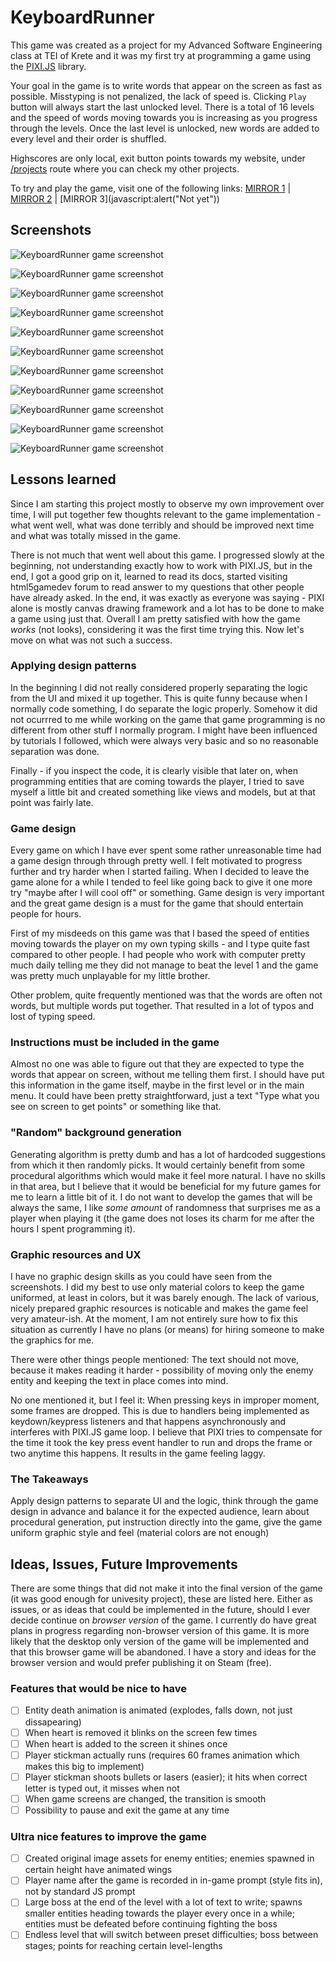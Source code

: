 # KeyboardRunner

This game was created as a project for my Advanced Software Engineering class at TEI of Krete and it was my first try at programming a game using the [PIXI.JS](http://www.pixijs.com/) library.

Your goal in the game is to write words that appear on the screen as fast as possible. Misstyping is not penalized, the lack of speed is. Clicking `Play` button will always start the last unlocked level. There is a total of 16 levels and the speed of words moving towards you is increasing as you progress through the levels. Once the last level is unlocked, new words are added to every level and their order is shuffled.

Highscores are only local, exit button points towards my website, under [/projects](https://danieldusek.com/projects) route where you can check my other projects.

To try and play the game, visit one of the following links: [MIRROR 1](https://dusekdan.github.io/KeyboardRunner/) | [MIRROR 2](http://projects.nile.teicrete.gr/keyboard_runner) | [MIRROR 3](javascript:alert("Not yet"))

## Screenshots

![KeyboardRunner game screenshot](screens/04Playing.PNG?raw=true)

![KeyboardRunner game screenshot](screens/04Playing_LighBigPyramid_Transition.PNG?raw=true)

![KeyboardRunner game screenshot](screens/01Menu.PNG?raw=true)

![KeyboardRunner game screenshot](screens/01Menu_1stItemSelected.PNG?raw=true)

![KeyboardRunner game screenshot](screens/01Menu_2ndItemSelected.PNG?raw=true)

![KeyboardRunner game screenshot](screens/01Menu_3rdItemSelected.PNG?raw=true)

![KeyboardRunner game screenshot](screens/01Menu_4thItemSelected.PNG?raw=true)

![KeyboardRunner game screenshot](screens/02LevelSelect.PNG?raw=true)

![KeyboardRunner game screenshot](screens/03Scoreboard.PNG?raw=true)

![KeyboardRunner game screenshot](screens/04Playing_Defeat.PNG?raw=true)

![KeyboardRunner game screenshot](screens/04Playing_Victory.PNG?raw=true)

## Lessons learned

Since I am starting this project mostly to observe my own improvement over time, I will put together few thoughts relevant to the game implementation - what went well, what was done terribly and should be improved next time and what was totally missed in the game.

There is not much that went well about this game. I progressed slowly at the beginning, not understanding exactly how to work with PIXI.JS, but in the end, I got a good grip on it, learned to read its docs, started visiting html5gamedev forum to read answer to my questions that other people have already asked. In the end, it was exactly as everyone was saying - PIXI alone is mostly canvas drawing framework and a lot has to be done to make a game using just that. Overall I am pretty satisfied with how the game *works* (not looks), considering it was the first time trying this. Now let's move on what was not such a success.

### Applying design patterns

In the beginning I did not really considered properly separating the logic from the UI and mixed it up together. This is quite funny because when I normally code something, I do separate the logic properly. Somehow it did not ocurrred to me while working on the game that game programming is no different from other stuff I normally program. I might have been influenced by tutorials I followed, which were always very basic and so no reasonable separation was done.

Finally - if you inspect the code, it is clearly visible that later on, when programming entities that are coming towards the player, I tried to save myself a little bit and created something like views and models, but at that point was fairly late.

### Game design

Every game on which I have ever spent some rather unreasonable time had a game design through through pretty well. I felt motivated to progress further and try harder when I started failing. When I decided to leave the game alone for a while I tended to feel like going back to give it one more try "maybe after I will cool off" or something. Game design is very important and the great game design is a must for the game that should entertain people for hours.

First of my misdeeds on this game was that I based the speed of entities moving towards the player on my own typing skills - and I type quite fast compared to other people. I had people who work with computer pretty much daily telling me they did not manage to beat the level 1 and the game was pretty much unplayable for my little brother.

Other problem, quite frequently mentioned was that the words are often not words, but multiple words put together. That resulted in a lot of typos and lost of typing speed.

### Instructions must be included in the game

Almost no one was able to figure out that they are expected to type the words that appear on screen, without me telling them first. I should have put this information in the game itself, maybe in the first level or in the main menu. It could have been pretty straightforward, just a text "Type what you see on screen to get points" or something like that.

### "Random" background generation

Generating algorithm is pretty dumb and has a lot of hardcoded suggestions from which it then randomly picks. It would certainly benefit from some procedural algorithms which would make it feel more natural. I have no skills in that area, but I believe that it would be beneficial for my future games for me to learn a little bit of it. I do not want to develop the games that will be always the same, I like *some amount* of randomness that surprises me as a player when playing it (the game does not loses its charm for me after the hours I spent programming it).

### Graphic resources and UX

I have no graphic design skills as you could have seen from the screenshots. I did my best to use only material colors to keep the game uniformed, at least in colors, but it was barely enough. The lack of various, nicely prepared graphic resources is noticable and makes the game feel very amateur-ish. At the moment, I am not entirely sure how to fix this situation as currently I have no plans (or means) for hiring someone to make the graphics for me.

There were other things people mentioned: The text should not move, because it makes reading it harder - possibility of moving only the enemy entity and keeping the text in place comes into mind.

No one mentioned it, but I feel it: When pressing keys in improper moment, some frames are dropped. This is due to handlers being implemented as keydown/keypress listeners and that happens asynchronously and interferes with PIXI.JS game loop. I believe that PIXI tries to compensate for the time it took the key press event handler to run and drops the frame or two anytime this happens. It results in the game feeling laggy.

### The Takeaways

Apply design patterns to separate UI and the logic, think through the game design in advance and balance it for the expected audience, learn about procedural generation, put instruction directly into the game, give the game uniform graphic style and feel (material colors are not enough)

## Ideas, Issues, Future Improvements

There are some things that did not make it into the final version of the game (it was good enough for univesity project), these are listed here. Either as issues, or as ideas that could be implemented in the future, should I ever decide continue on *browser version* of the game. I currently do have great plans in progress regarding non-browser version of this game. It is more likely that the desktop only version of the game will be implemented and that this browser game will be abandoned. I have a story and ideas for the browser version and would prefer publishing it on Steam (free).

### Features that would be nice to have

- [ ] Entity death animation is animated (explodes, falls down, not just dissapearing)
- [ ] When heart is removed it blinks on the screen few times
- [ ] When heart is added to the screen it shines once
- [ ] Player stickman actually runs (requires 60 frames animation which makes this big to implement)
- [ ] Player stickman shoots bullets or lasers (easier); it hits when correct letter is typed out, it misses when not
- [ ] When game screens are changed, the transition is smooth
- [ ] Possibility to pause and exit the game at any time

### Ultra nice features to improve the game

- [ ] Created original image assets for enemy entities; enemies spawned in certain height have animated wings
- [ ] Player name after the game is recorded in in-game prompt (style fits in), not by standard JS prompt
- [ ] Large boss at the end of the level with a lot of text to write; spawns smaller entities heading towards the player every once in a while; entities must be defeated before continuing fighting the boss
- [ ] Endless level that will switch between preset difficulties; boss between stages; points for reaching certain level-lengths